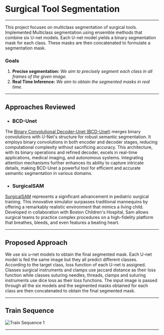 # Surgical Tool Segmentation

---

This project focuses on multiclass segmentation of surgical tools. Implemented Multiclass segmentation using ensemble methods that combine six U-net models. Each U-net model yields a binary segmentation mask for each class. These masks are then concatenated to formulate a segmentation mask.

### Goals
1. **Precise segmentation:** *We aim to precisely segment each class in all frames of the given image.*
2. **Real Time Inference:** *We aim to obtain the segmented masks in real time.*

---

## Approaches Reviewed
- ### BCD-Unet
The [Binary Convolutional Decoder-Unet (BCD-Unet)](https://github.com/rezazad68/BCDU-Net) merges binary convolutions with
U-Net's structure for robust semantic segmentation. It employs binary convolutions in
both encoder and decoder stages, reducing computational complexity without sacrificing accuracy. This architecture, with its binary operations and refined decoder, excels in real-time applications, medical imaging, and autonomous systems. Integrating attention mechanisms further enhances its ability to capture intricate details, making BCD-Unet a powerful tool for efficient and accurate semantic segmentation in various domains.
- ### SurgicalSAM
[SurgicalSAM](https://github.com/wenxi-yue/SurgicalSAM) represents a significant advancement in pediatric surgical training. This innovative simulator surpasses traditional mannequins by offering a remarkably realistic environment that mimics a living child. Developed in collaboration with Boston Children's Hospital, Sam allows surgical teams to practice complex procedures on a high-fidelity platform that breathes, bleeds, and even features a beating heart.

---

## Proposed Approach
We use six u-net models to obtain the final segmented mask. Each U-net model is fed the same image but they all predict different classes. According to the target class, loss function of each U-net is assigned. Classes surgical instruments and clamps use jaccard distance as their loss function while classes suturing needles, threads, clamps and suturing instruments use dice loss as their loss functions. The input image is passed through all the six models and the segmented masks obtained for each class are then concatenated to obtain the final segmented mask.

---

## Train Sequence

![Train Sequence 1](https://media.giphy.com/media/v1.Y2lkPTc5MGI3NjExM2RtNmliOTdzN3Z5cjlteHF4YW0xYXI0aGllOWNzcmJlMTFvZDVoOSZlcD12MV9pbnRlcm5hbF9naWZfYnlfaWQmY3Q9Zw/Lim01RkkIaE3B8Cb79/giphy.gif)

***
